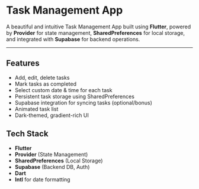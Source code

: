 #  Task Management App

A beautiful and intuitive Task Management App built using **Flutter**, powered by **Provider** for state management, **SharedPreferences** for local storage, and integrated with **Supabase** for backend operations.

---

## Features

-  Add, edit, delete tasks
-  Mark tasks as completed
-  Select custom date & time for each task
-  Persistent task storage using SharedPreferences
-  Supabase integration for syncing tasks (optional/bonus)
-  Animated task list
-  Dark-themed, gradient-rich UI

##  Tech Stack

- **Flutter** 
- **Provider** (State Management)
- **SharedPreferences** (Local Storage)
- **Supabase** (Backend DB, Auth)
- **Dart**
- **Intl** for date formatting
